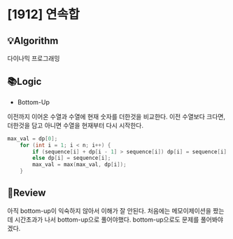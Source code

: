 # [1912] 연속합
## 💡Algorithm
다이나믹 프로그래밍
## 📚Logic
- Bottom-Up

이전까지 이어온 수열과 수열에 현재 숫자를 더한것을 비교한다. 이전 수열보다 크다면, 더한것을 담고 아니면 수열을 현재부터 다시 시작한다.
```c++
max_val = dp[0];
    for (int i = 1; i < n; i++) {
        if (sequence[i] + dp[i - 1] > sequence[i]) dp[i] = sequence[i] + dp[i - 1];
        else dp[i] = sequence[i];
        max_val = max(max_val, dp[i]);
    }
```
## 📝Review
아직 bottom-up이 익숙하지 않아서 이해가 잘 안된다. 처음에는 메모이제이션을 짰는데 시간초과가 나서 bottom-up으로 풀어야했다. bottom-up으로도 문제를 풀어봐야겠다.
